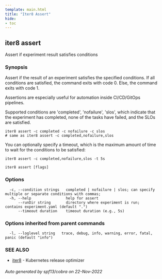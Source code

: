 ```yaml
---
template: main.html
title: "Iter8 Assert"
hide:
- toc
---
```

## iter8 assert

Assert if experiment result satisfies conditions

### Synopsis


Assert if the result of an experiment satisfies the specified conditions. If all conditions are satisfied, the command exits with code 0. Else, the command exits with code 1. 

Assertions are especially useful for automation inside CI/CD/GitOps pipelines.

Supported conditions are 'completed', 'nofailure', 'slos', which indicate that the experiment has completed, none of the tasks have failed, and the SLOs are satisfied.

	iter8 assert -c completed -c nofailure -c slos
	# same as iter8 assert -c completed,nofailure,slos

You can optionally specify a timeout, which is the maximum amount of time to wait for the conditions to be satisfied:

	iter8 assert -c completed,nofailure,slos -t 5s


```
iter8 assert [flags]
```

### Options

```
  -c, --condition strings   completed | nofailure | slos; can specify multiple or separate conditions with commas;
  -h, --help                help for assert
      --runDir string       directory where experiment is run; contains experiment.yaml (default ".")
      --timeout duration    timeout duration (e.g., 5s)
```

### Options inherited from parent commands

```
  -l, --loglevel string   trace, debug, info, warning, error, fatal, panic (default "info")
```

### SEE ALSO

* [iter8](iter8.md)	 - Kubernetes release optimizer

###### Auto generated by spf13/cobra on 22-Nov-2022

